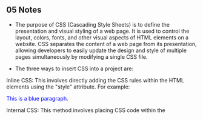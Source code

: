 ## 05 Notes

- The purpose of CSS (Cascading Style Sheets) is to define the presentation and visual styling of a web page. It is used to control the layout, colors, fonts, and other visual aspects of HTML elements on a website. CSS separates the content of a web page from its presentation, allowing developers to easily update the design and style of multiple pages simultaneously by modifying a single CSS file.

- The three ways to insert CSS into a project are:

Inline CSS: This involves directly adding the CSS rules within the HTML elements using the "style" attribute. For example: <p style="color: blue;">This is a blue paragraph.</p>
Internal CSS: This method involves placing CSS code within the <style> tags in the head section of an HTML document. The CSS rules will apply to the entire document.
External CSS: This approach involves creating a separate CSS file with a .css extension and linking it to the HTML document using the <link> tag. The CSS rules defined in the external file will apply to the HTML elements referenced in the document.

- The CSS rule that would give all <p> elements red text is:
p {
    color: red;
}
